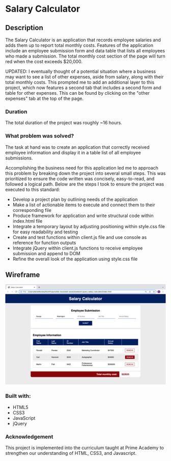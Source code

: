 # Salary Calculator

## Description

The Salary Calculator is an application that records employee salaries and adds them up to report total monthly costs. Features of the application include an employee submission form and data table that lists all employees who made a submission. The total monthly cost section of the page will turn red when the cost exceeds $20,000.

UPDATED: I eventually thought of a potential situation where a business may want to see a list of other expenses, aside from salary, along with their total monthly costs. This prompted me to add an additional layer to this project, which now features a second tab that includes a second form and table for other expenses. This can be found by clicking on the "other expenses" tab at the top of the page.

### Duration 

The total duration of the project was roughly ~16 hours. 

### What problem was solved? 

The task at hand was to create an application that correctly received employee information and display it in a table list of all employee submissions.

Accomplishing the business need for this application led me to approach this problem by breaking down the project into several small steps. This was prioritized to ensure the code written was concisely, easy-to-read, and followed a logical path. Below are the steps I took to ensure the project was executed to this standard:

- Develop a project plan by outlining needs of the application
- Make a list of actionable items to execute and connect them to their corresponding file
- Produce framework for application and write structural code within index.html file
- Integrate a temporary layout by adjusting positioning within style.css file for easy readability and testing
- Create and test functions within client.js file and use console as reference for function outputs
- Integrate jQuery within client.js functions to receive employee submission and append to DOM
- Refine the overall look of the application using style.css file

## Wireframe

![Wireframe](/salary-calculator-wireframe.png)

### Built with:
- HTML5
- CSS3 
- JavaScript
- jQuery    

### Acknowledgement

This project is implemented into the curriculum taught at Prime Academy to strengthen our understanding of HTML, CSS3, and Javascript.
